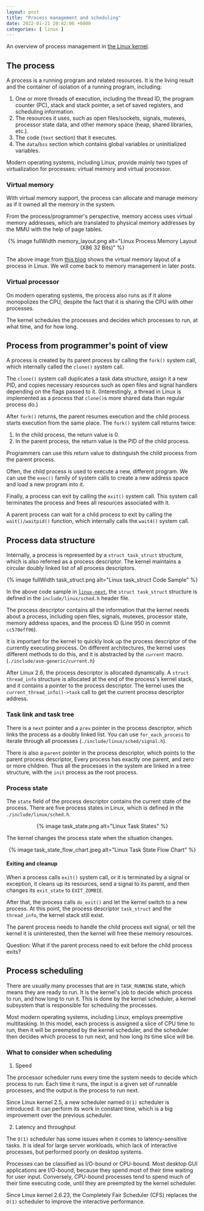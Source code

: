 ```yaml
---
layout: post
title: "Process management and scheduling"
date: 2022-01-21 20:42:06 +0800
categories: [ linux ]
---
```


An overview of process management in [the Linux kernel][kernel-archives].

<!-- more -->

## The process

A process is a running program and related resources.
It is the living result and the container of isolation of a running program, including:

1. One or more threads of execution, including the thread ID, the program counter (PC), stack and stack pointer, a set of saved registers, and scheduling information.
2. The resources it uses, such as open files/sockets, signals, mutexes, processor state data, and other memory space (heap, shared libraries, etc.).
3. The code (`text` section) that it executes.
4. The `data`/`bss` section which contains global variables or uninitialized variables.

Modern operating systems, including Linux, provide mainly two types of virtualization for processes: virtual memory and virtual processor.

### Virtual memory

With virtual memory support, the process can allocate and manage memory as if it owned all the memory in the system.

From the process/programmer's perspective, memory access uses virtual memory addresses,
which are translated to physical memory addresses by the MMU with the help of page tables.

<center>
{% image fullWidth memory_layout.png alt="Linux Process Memory Layout (X86 32 Bits)" %}
</center>

The above image from [this blog][gustavo2009] shows the virtual memory layout of a process in Linux.
We will come back to memory management in later posts.

### Virtual processor

On modern operating systems, the process also runs as if it alone monopolizes the CPU,
despite the fact that it is sharing the CPU with other processes.

The kernel schedules the processes and decides which processes to run, at what time, and for how long.

## Process from programmer's point of view

A process is created by its parent process by calling the `fork()` system call, which internally called the `clone()` system call.

The `clone()` system call duplicates a task data structure, assign it a new PID,
and copies necessary resources such as open files and signal handlers depending on the flags passed to it.
(Interestingly, a thread in Linux is implemented as a process that `clone()`s more shared data than regular process do.)

After `fork()` returns, the parent resumes execution and the child process starts execution from the same place.
The `fork()` system call returns twice:

1. In the child process, the return value is 0.
2. In the parent process, the return value is the PID of the child process.

Programmers can use this return value to distinguish the child process from the parent process.

Often, the child process is used to execute a new, different program.
We can use the `exec()` family of system calls to create a new address space and load a new program into it.

Finally, a process can exit by calling the `exit()` system call.
This system call terminates the process and frees all resources associated with it.

A parent process can wait for a child process to exit by calling the `wait()/waitpid()` function,
which internally calls the `wait4()` system call.

## Process data structure

Internally, a process is represented by a `struct task_struct` structure, which is also referred as a process descriptor.
The kernel maintains a circular doubly linked list of all process descriptors.

<center>
{% image fullWidth task_struct.png alt="Linux task_struct Code Sample" %}
</center>

In the above code sample in [`linux-next`][linux-next],
the `struct task_struct` structure is defined in the `include/linux/sched.h` header file.

The process descriptor contains all the information that the kernel needs about a process,
including open files, signals, mutexes, processor state, memory address spaces, and the process ID (Line 950 in commit `cc570eff96`).

It is important for the kernel to quickly look up the process descriptor of the currently executing process.
On different architectures, the kernel uses different methods to do this, and it is abstracted by the `current` macro. (`./include/asm-generic/current.h`)

After Linux 2.6, the process descriptor is allocated dynamically.
A `struct thread_info` structure is allocated at the end of the process's kernel stack,
and it contains a pointer to the process descriptor.
The kernel uses the `current_thread_info()->task` call to get the current process descriptor address.

### Task link and task tree

There is a `next` pointer and a `prev` pointer in the process descriptor, which links the process as a doubly linked list.
You can use `for_each_process` to iterate through all processes (`./include/linux/sched/signal.h`).

There is also a `parent` pointer in the process descriptor, which points to the parent process descriptor,
Every process has exactly one parent, and zero or more children.
Thus all the processes in the system are linked in a tree structure, with the `init` process as the root process.

### Process state

The `state` field of the process descriptor contains the current state of the process.
There are five process states in Linux, which is defined in the `./include/linux/sched.h`.

<center>
{% image task_state.png alt="Linux Task States" %}
</center>

The kernel changes the process state when the situation changes.

<center>
{% image task_state_flow_chart.jpeg alt="Linux Task State Flow Chart" %}
</center>

#### Exiting and cleanup

When a process calls `exit()` system call, or it is terminated by a signal or exception,
it cleans up its resources, send a signal to its parent, and then changes its `exit_state` to `EXIT_ZOMBIE`.

After that, the process calls `do_exit()` and let the kernel switch to a new process.
At this point, the process descriptor `task_struct` and the `thread_info`, the kernel stack still exist.

The parent process needs to handle the child process exit signal, or tell the kernel it is uninterested,
then the kernel will free these memory resources.

Question: What if the parent process need to exit before the child process exits?

## Process scheduling

There are usually many processes that are in `TASK_RUNNING` state, which means they are ready to run.
It is the kernel's job to decide which process to run, and how long to run it.
This is done by the kernel scheduler, a kernel subsystem that is responsible for scheduling the processes.

Most modern operating systems, including Linux, employs preemptive multitasking.
In this model, each process is assigned a slice of CPU time to run, then it will be preempted by the kernel scheduler,
and the scheduler then decides which process to run next, and how long its time slice will be.

### What to consider when scheduling

1. Speed

The processor scheduler runs every time the system needs to decide which process to run.
Each time it runs, the input is a given set of runnable processes, and the output is the process to run next.

Since Linux kernel 2.5, a new scheduler named `O(1)` scheduler is introduced.
It can perform its work in constant time, which is a big improvement over the previous scheduler.

2. Latency and throughput

The `O(1)` scheduler has some issues when it comes to latency-sensitive tasks.
It is ideal for large server workloads, which lack of interactive processes, but performed poorly on desktop systems.

Processes can be classified as I/O-bound or CPU-bound.
Most desktop GUI applications are I/O-bound, because they spend most of their time waiting for user input.
Conversely, CPU-bound processes tend to spend much of their time executing code, until they are preempted by the kernel scheduler.

Since Linux kernel 2.6.23, the Completely Fair Scheduler (CFS) replaces the `O(1)` scheduler to improve the interactive performance.


[kernel-archives]:          https://www.kernel.org/
[gustavo2009]:              https://manybutfinite.com/post/anatomy-of-a-program-in-memory/
[linux-next]:               https://git.kernel.org/pub/scm/linux/kernel/git/next/linux-next.git
